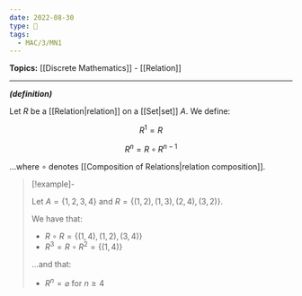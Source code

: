 ```yaml
---
date: 2022-08-30
type: 🧠
tags:
  - MAC/3/MN1
---
```


**Topics:** [[Discrete Mathematics]] - [[Relation]]

---

_**(definition)**_

Let $R$ be a [[Relation|relation]] on a [[Set|set]] $A$. We define:

$$
R^{1} = R
$$

$$
R^{n} = R \circ R^{n-1}
$$

…where $\circ$ denotes [[Composition of Relations|relation composition]].

> [!example]-
>
> Let $A = \{1, 2, 3, 4\}$ and $R = \{(1,2), (1,3), (2,4), (3,2)\}$.
>
> We have that:
>
> - $R \circ R = \{(1,4), (1,2), (3,4)\}$
> - $R^{3} = R \circ R^{2} = \{(1,4)\}$
>
> …and that:
>
> - $R^{n} = \varnothing$ for $n \geq 4$
